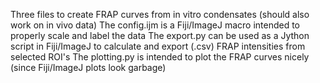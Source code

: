 Three files to create FRAP curves from in vitro condensates (should also work on in vivo data)
The config.ijm is a Fiji/ImageJ macro intended to properly scale and label the data
The export.py can be used as a Jython script in Fiji/ImageJ to calculate and export (.csv) FRAP intensities from selected ROI's
The plotting.py is intended to plot the FRAP curves nicely (since Fiji/ImageJ plots look garbage)

